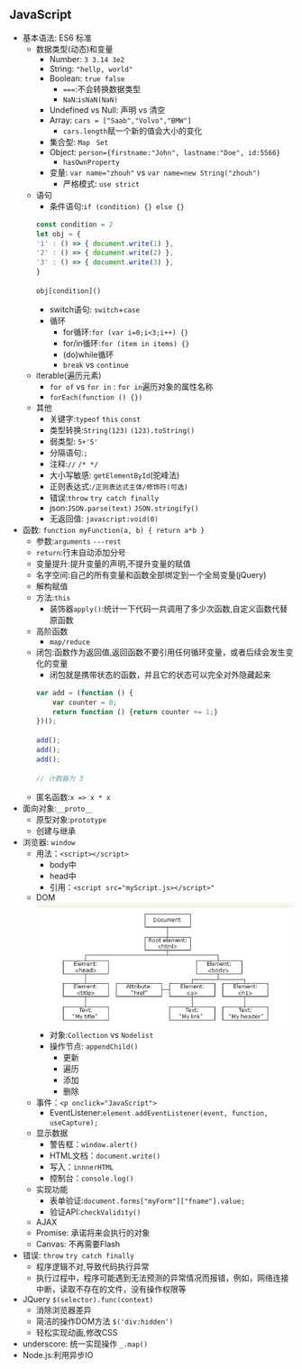## JavaScript
- 基本语法: ES6 标准
    - 数据类型(动态)和变量
        - Number: `3 3.14 3e2`
        - String: `"hellp, world"`
        - Boolean: `true false`
            - `===`:不会转换数据类型
            - `NaN`:`isNaN(NaN)`
        - Undefined vs Null: 声明 vs 清空
        - Array: `cars = ["Saab","Volvo","BMW"]`
            - `cars.length`赋一个新的值会大小的变化
        - 集合型: `Map` ` Set`
        - Object: `person={firstname:"John", lastname:"Doe", id:5566}`
            - `hasOwnProperty`
        - 变量: `var name="zhouh"` vs `var name=new String("zhouh")`
            - 严格模式: `use strict`
    - 语句
        - 条件语句:`if (condition) {} else {}`
        ```javascript
        const condition = 2
        let obj = {
        '1' : () => { document.write(1) },
        '2' : () => { document.write(2) },
        '3' : () => { document.write(3) },
        }

        obj[condition]()
        ```
        - switch语句: `switch`+`case` 
        - 循环
            - for循环:`for (var i=0;i<3;i++) {}`
            - for/in循环:`for (item in items) {}`
            - (do)while循环
            - `break` vs `continue`
    - iterable(遍历元素)
        - `for of` vs `for in` : `for in`遍历对象的属性名称
        - `forEach(function () {})`
    - 其他
        - 关键字:`typeof` `this` `const`
        - 类型转换:`String(123)` `(123).toString()`
        - 弱类型: `5+'5'`
        - 分隔语句:`;`
        - 注释:`//` `/* */`
        - 大小写敏感: `getElementById`(驼峰法)
        - 正则表达式:`/正则表达式主体/修饰符(可选)`
        - 错误:`throw` `try catch finally`
        - json:`JSON.parse(text)` `JSON.stringify()`
        - 无返回值: `javascript:void(0)`
- 函数: `function myFunction(a, b) { return a*b }`
    - 参数:`arguments` `---rest`
    - `return`:行末自动添加分号
    - 变量提升:提升变量的声明,不提升变量的赋值
    - 名字空间:自己的所有变量和函数全部绑定到一个全局变量(jQuery)
    - 解构赋值
    - 方法:`this`
        - 装饰器`apply()`:统计一下代码一共调用了多少次函数,自定义函数代替原函数
    - 高阶函数
        - `map/reduce`
    - 闭包:函数作为返回值,返回函数不要引用任何循环变量，或者后续会发生变化的变量
        - 闭包就是携带状态的函数，并且它的状态可以完全对外隐藏起来
        ```javascript
        var add = (function () {
            var counter = 0;
            return function () {return counter += 1;}
        })();
        
        add();
        add();
        add();
        
        // 计数器为 3
    - 匿名函数:`x => x * x`
- 面向对象:`__proto__`
    - 原型对象:`prototype`
    - 创建与继承
- 浏览器: `window`
    - 用法：`<script></script>`
        - body中
        - head中
        - 引用：`<script src="myScript.js></script>"`
    - DOM ![DOM](../../PNG/DOM.png)
        - 对象:`Collection` vs `Nodelist`
        - 操作节点: `appendChild()`
            - 更新
            - 遍历
            - 添加
            - 删除
    - 事件：`<p onclick="JavaScript">`
        - EventListener:`element.addEventListener(event, function, useCapture);`
    - 显示数据
        - 警告框：`window.alert()`
        - HTML文档：`document.write()`
        - 写入：`innnerHTML`
        - 控制台：`console.log()`
    - 实现功能
        - 表单验证:`document.forms["myForm"]["fname"].value;`
        - 验证API:`checkValidity()`
    - AJAX
    - Promise: 承诺将来会执行的对象
    - Canvas: 不再需要Flash
- 错误: `throw` `try catch finally`
    - 程序逻辑不对,导致代码执行异常
    - 执行过程中，程序可能遇到无法预测的异常情况而报错，例如，网络连接中断，读取不存在的文件，没有操作权限等
- JQuery `$(selector).func(context)`
    - 消除浏览器差异
    - 简洁的操作DOM方法 `$('div:hidden')`
    - 轻松实现动画,修改CSS
- underscore: 统一实现操作 `_.map()`
- Node.js:利用异步IO